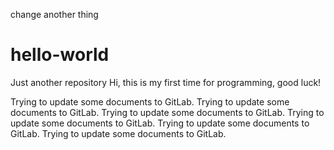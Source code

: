 change another thing

# hello-world
Just another repository
Hi, this is my first time for programming, good luck!


Trying to update some documents to GitLab.
Trying to update some documents to GitLab.
Trying to update some documents to GitLab.
Trying to update some documents to GitLab.
Trying to update some documents to GitLab.
Trying to update some documents to GitLab.
